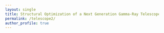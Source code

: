 ```yaml
---
layout: single
title: Structural Optimization of a Next Generation Gamma-Ray Telescope
permalink: /telescope2/
author_profile: true
---
```

